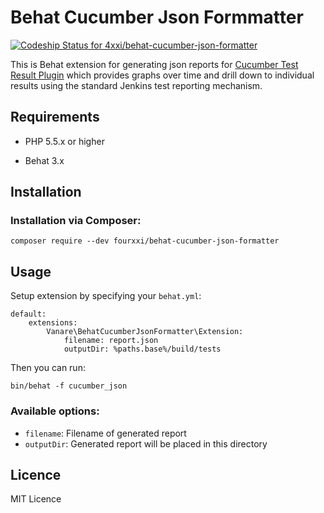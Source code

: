 # Behat Cucumber Json Formmatter 

[ ![Codeship Status for 4xxi/behat-cucumber-json-formatter](https://codeship.com/projects/7bfc56d0-50fa-0133-3a1b-4adc43044553/status?branch=master)](https://codeship.com/projects/107883)


This is Behat extension for generating json reports for [Cucumber Test Result Plugin](https://github.com/jenkinsci/cucumber-testresult-plugin/) which provides graphs over time and drill down to individual results using the standard Jenkins test reporting mechanism.

## Requirements

- PHP 5.5.x or higher

- Behat 3.x

## Installation

### Installation via Composer:

```
composer require --dev fourxxi/behat-cucumber-json-formatter
```

## Usage

Setup extension by specifying your `behat.yml`:

```
default:
    extensions:
        Vanare\BehatCucumberJsonFormatter\Extension:
            filename: report.json
            outputDir: %paths.base%/build/tests
```

Then you can run:

```
bin/behat -f cucumber_json
```

### Available options:

- `filename`: Filename of generated report
- `outputDir`: Generated report will be placed in this directory

## Licence

MIT Licence